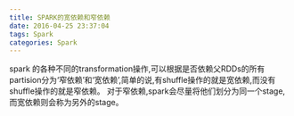 ```yaml
---
title: SPARK的宽依赖和窄依赖
date: 2016-04-25 23:37:04
tags: Spark
categories: Spark
---
```



spark 的各种不同的transformation操作,可以根据是否依赖父RDDs的所有partision分为‘窄依赖’和‘宽依赖’,简单的说,有shuffle操作的就是宽依赖,而没有shuffle操作的就是窄依赖。
对于窄依赖,spark会尽量将他们划分为同一个stage,而宽依赖则会称为另外的stage。

